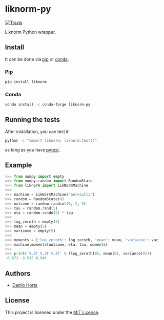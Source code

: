 # liknorm-py

[![Travis](https://travis-ci.com/limix/liknorm-py.svg?branch=master)](https://travis-ci.com/limix/liknorm-py)

Liknorm Python wrapper.

## Install

It can be done via [pip](https://pypi.org/) or [conda](https://conda.io/).

### Pip

```bash
pip install liknorm
```

### Conda

```bash
conda install -c conda-forge liknorm-py
```

## Running the tests

After installation, you can test it

```bash
python -c "import liknorm; liknorm.test()"
```

as long as you have [pytest](http://docs.pytest.org/en/latest/).

## Example

```python
>>> from numpy import empty
>>> from numpy.random import RandomState
>>> from liknorm import LikNormMachine
>>>
>>> machine = LikNormMachine('bernoulli')
>>> random = RandomState(0)
>>> outcome = random.randint(0, 2, 5)
>>> tau = random.rand(5)
>>> eta = random.randn(5) * tau
>>>
>>> log_zeroth = empty(5)
>>> mean = empty(5)
>>> variance = empty(5)
>>>
>>> moments = {'log_zeroth': log_zeroth, 'mean': mean, 'variance': variance}
>>> machine.moments(outcome, eta, tau, moments)
>>>
>>> print('%.3f %.3f %.3f' % (log_zeroth[0], mean[0], variance[0]))
-0.671 -0.515 0.946
```

## Authors

* [Danilo Horta](https://github.com/horta)

## License

This project is licensed under the
[MIT License](https://raw.githubusercontent.com/limix/liknorm-py/master/LICENSE.md).
